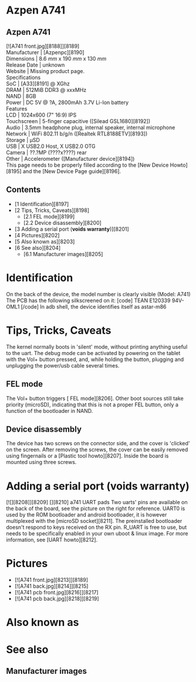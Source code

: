 # Azpen A741
Azpen A741  
---  
[![A741 front.jpg][8188]][8189]  
Manufacturer |  [Azpenpc][8190]  
Dimensions |  8.6 _mm_ x 190 _mm_ x 130 _mm_  
Release Date |  unknown   
Website |  Missing product page.   
Specifications   
SoC |  [A33][8191] @ XGhz   
DRAM |  512MiB DDR3 @ xxxMHz   
NAND |  8GB   
Power |  DC 5V @ ?A, 2800mAh 3.7V Li-Ion battery   
Features   
LCD |  1024x600 (7" 16:9) IPS   
Touchscreen |  5-finger capacitive ([Silead GSL1680][8192])   
Audio |  3.5mm headphone plug, internal speaker, internal microphone   
Network |  WiFi 802.11 b/g/n ([Realtek RTL8188ETV][8193])   
Storage |  µSD   
USB |  X USB2.0 Host, X USB2.0 OTG   
Camera |  ??.?MP (????x????) rear   
Other |  Accelerometer ([Manufacturer device][8194])   
This page needs to be properly filled according to the [New Device Howto][8195] and the [New Device Page guide][8196].
  

## Contents
  * [1 Identification][8197]
  * [2 Tips, Tricks, Caveats][8198]
    * [2.1 FEL mode][8199]
    * [2.2 Device disassembly][8200]
  * [3 Adding a serial port (**voids warranty**)][8201]
  * [4 Pictures][8202]
  * [5 Also known as][8203]
  * [6 See also][8204]
    * [6.1 Manufacturer images][8205]

# Identification
On the back of the device, the model number is clearly visible (Model: A741) 
The PCB has the following silkscreened on it: 
[code] 
    TEAN E120339 94V-OML1
[/code]
In adb shell, the device identifies itself as astar-m86 
# Tips, Tricks, Caveats
The kernel normally boots in 'silent' mode, without printing anything useful to the uart. The debug mode can be activated by powering on the tablet with the Vol+ button pressed, and, while holding the button, plugging and unplugging the power/usb cable several times. 
## FEL mode
The Vol+ button triggers [ FEL mode][8206]. Other boot sources still take priority (microSD), indicating that this is not a proper FEL button, only a function of the bootloader in NAND. 
## Device disassembly
The device has two screws on the connector side, and the cover is 'clicked' on the screen. After removing the screws, the cover can be easily removed using fingernails or a [Plastic tool howto][8207]. Inside the board is mounted using three screws. 
# Adding a serial port (**voids warranty**)
[![][8208]][8209]
[][8210]
a741 UART pads
Two uarts' pins are available on the back of the board, see the picture on the right for reference. 
UART0 is used by the ROM bootloader and android bootloader, it is however multiplexed with the [microSD socket][8211]. The preinstalled bootloader doesn't respond to keys received on the RX pin. 
R_UART is free to use, but needs to be specifically enabled in your own uboot & linux image. 
For more information, see [UART howto][8212]. 
# Pictures
  * [![A741 front.jpg][8213]][8189]
  * [![A741 back.jpg][8214]][8215]
  * [![A741 pcb front.jpg][8216]][8217]
  * [![A741 pcb back.jpg][8218]][8219]

# Also known as
# See also
## Manufacturer images
